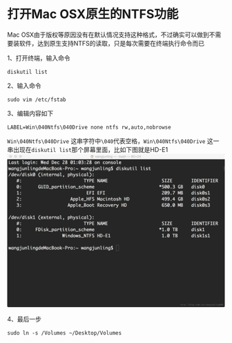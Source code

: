 # 打开Mac OSX原生的NTFS功能

Mac OSX由于版权等原因没有在默认情况支持这种格式，不过确实可以做到不需要装软件，达到原生支持NTFS的读取，只是每次需要在终端执行命令而已

1、打开终端，输入命令

    diskutil list
2、输入命令

    sudo vim /etc/fstab

3、编辑内容如下

    LABEL=Win\040Ntfs\040Drive none ntfs rw,auto,nobrowse

`Win\040Ntfs\040Drive` 这串字符中`\040`代表空格，`Win\040Ntfs\040Drive` 这一串出现在`diskutil list`那个屏幕里面，比如下图就是HD-E1
![20161228101320061](media/15060700288624/20161228101320061.png)


4、最后一步

    sudo ln -s /Volumes ~/Desktop/Volumes

